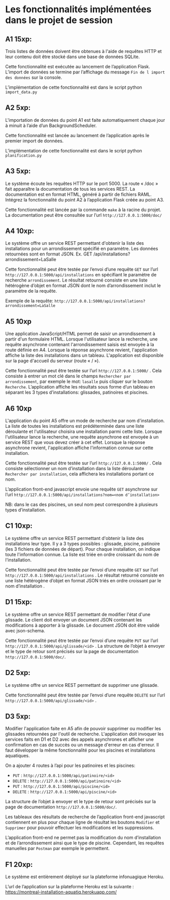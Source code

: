 #  Les fonctionnalités implémentées dans le projet de session

## A1 15xp:

Trois listes de données doivent être obtenues à l'aide de requêtes HTTP et leur contenu doit être stocké dans une base de données SQLite.

Cette fonctionnalité est exécutée au lancement de l’application Flask.
L’import de données se termine par l’affichage du message `Fin de l import des données` sur la console.

L’implémentation de cette fonctionnalité est dans le script python `import_data.py`

## A2 5xp:

L'importation de données du point A1 est faite automatiquement chaque jour à minuit à l’aide d’un BackgroundScheduler.

Cette fonctionnalité est lancée au lancement de l’application après le premier import de données.

L’implémentation de cette fonctionnalité est dans le script python `planification.py`

## A3 5xp:

Le système écoute les requêtes HTTP sur le port 5000. La route « /doc » fait apparaître la documentation de tous les services REST. La documentation est en format HTML, généré à partir de fichiers RAML. Intégrez la fonctionnalité du point A2 à l’application Flask créée au point A3.

Cette fonctionnalité est lancée par la commande `make` à la racine du projet. La documentation peut être consultée sur l’url `http://127.0.0.1:5000/doc/`

## A4 10xp:
Le système offre un service REST permettant d'obtenir la liste des installations pour un arrondissement spécifié en paramètre. Les données retournées sont en format JSON. Ex. GET /api/installations?arrondissement=LaSalle

Cette fonctionnalité peut être testée par l’envoi d’une requête `GET` sur l’url `http://127.0.0.1:5000/api/installations` en spécifiant le paramètre de recherche `arrondissement`.
Le résultat retourné consiste en une liste hétérogène d’objet en format JSON dont le nom d’arrondissement inclut le paramètre de la requête.

Exemple de la requête: `http://127.0.0.1:5000/api/installations?arrondissement=LaSalle`

## A5 10xp
Une application JavaScript/HTML permet de saisir un arrondissement à partir d'un formulaire HTML. Lorsque l'utilisateur lance la recherche, une requête asynchrone contenant l'arrondissement saisis est envoyée à la route définie en A4. Lorsque la réponse asynchrone revient, l'application affiche la liste des installations dans un tableau. L'application est disponible sur la page d'accueil du serveur (route « / »).

Cette fonctionnalité peut être testée sur l’url `http://127.0.0.1:5000/` . Cela consiste à entrer un mot clé dans le champs `Rechercher par arrondissement`, par exemple le mot: `lasalle` puis cliquer sur le bouton `Recherche`.
L’application affiche les résultats sous forme d’un tableau en séparant les 3 types d’installations: glissades, patinoires et piscines.

## A6 10xp
L'application du point A5 offre un mode de recherche par nom d'installation. La liste de toutes les installations est prédéterminée dans une liste déroulante et l'utilisateur choisira une installation parmi cette liste. Lorsque l'utilisateur lance la recherche, une requête asynchrone est envoyée à un service REST que vous devez créer à cet effet. Lorsque la réponse asynchrone revient, l'application affiche l'information connue sur cette installation.

Cette fonctionnalité peut être testée sur l’url `http://127.0.0.1:5000/` . Cela consiste sélectionner un nom d’installation  dans la liste déroulante `Rechercher par installation`,  cela affichera les installations portant ce nom. 

L’application front-end javascript envoie une requête `GET` asynchrone sur l’url `http://127.0.0.1:5000/api/installations?nom=<nom d’installation>`

NB: dans le cas des piscines, un seul nom peut correspondre à plusieurs types d’installation.

## C1 10xp:
Le système offre un service REST permettant d'obtenir la liste des installations leur type. Il y a 3 types possibles : glissade, piscine, patinoire (les 3 fichiers de données de départ). Pour chaque installation, on indique toute l'information connue. La liste est triée en ordre croissant du nom de l'installation.

Cette fonctionnalité peut être testée par l’envoi d’une requête `GET` sur l’url `http://127.0.0.1:5000/api/installations` .
Le résultat retourné consiste en une liste hétérogène d’objet en format JSON triés en ordre croissant par  le nom d’installation .

## D1 15xp:
Le système offre un service REST permettant de modifier l'état d'une glissade. Le client doit envoyer un document JSON contenant les modifications à apporter à la glissade. Le document JSON doit être validé avec json-schema.

Cette fonctionnalité peut être testée par l’envoi d’une requête `PUT` sur l’url `http://127.0.0.1:5000/api/glissade/<id>` .
La structure de l’objet à envoyer et le type de retour sont précisés sur la page de documentation `http://127.0.0.1:5000/doc/`.

## D2 5xp:
Le système offre un service REST permettant de supprimer une glissade.

Cette fonctionnalité peut être testée par l’envoi d’une requête `DELETE` sur l’url `http://127.0.0.1:5000/api/glissade/<id>` .

## D3 5xp:
Modifier l'application faite en A5 afin de pouvoir supprimer ou modifier les glissades retournées par l'outil de recherche. L'application doit invoquer les services faits en D1 et D2 avec des appels asynchrones et afficher une confirmation en cas de succès ou un message d'erreur en cas d'erreur. Il faut développer la même fonctionnalité pour les piscines et installations aquatiques.

On a ajouter 4 routes à l’api pour les patinoires et les piscines:
- `PUT` : `http://127.0.0.1:5000/api/patinoire/<id>`
- `DELETE` : `http://127.0.0.1:5000/api/patinoire/<id>`
- `PUT` : `http://127.0.0.1:5000/api/piscine/<id>`
- `DELETE` : `http://127.0.0.1:5000/api/piscine/<id>`

La structure de l’objet à envoyer et le type de retour sont précisés sur la page de documentation `http://127.0.0.1:5000/doc/`.

Les tableaux des résultats de recherche de l’application front-end javascript contiennent en plus pour chaque ligne de résultat les boutons `Modifier` et `Supprimer` pour pouvoir effectuer les modifications et les suppressions.

L’application front-end ne permet pas la modification du nom d’installation et de l’arrondissement ainsi que le type de piscine. Cependant, les requêtes manuelles par `Postman` par exemple le permettent.  

## F1 20xp:
Le système est entièrement déployé sur la plateforme infonuagique Heroku.

L’url de l’application sur la plateforme Heroku est la suivante :
https://montreal-installation-aquatiq.herokuapp.com/

